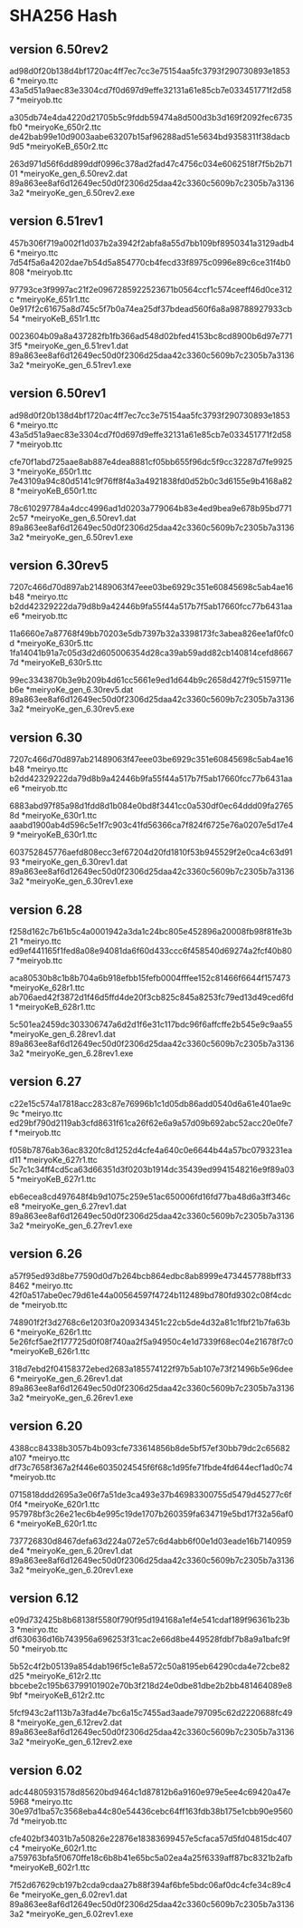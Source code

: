 # SHA256 Hash


## version 6.50rev2

ad98d0f20b138d4bf1720ac4ff7ec7cc3e75154aa5fc3793f290730893e18536 *meiryo.ttc
43a5d51a9aec83e3304cd7f0d697d9effe32131a61e85cb7e033451771f2d587 *meiryob.ttc

a305db74e4da4220d21705b5c9fddb59474a8d500d3b3d169f2092fec6735fb0 *meiryoKe_650r2.ttc
de42bab99e10d9003aabe63207b15af96288ad51e5634bd9358311f38dacb9d5 *meiryoKeB_650r2.ttc

263d971d56f6dd899ddf0996c378ad2fad47c4756c034e6062518f7f5b2b7101 *meiryoKe_gen_6.50rev2.dat
89a863ee8af6d12649ec50d0f2306d25daa42c3360c5609b7c2305b7a31363a2 *meiryoKe_gen_6.50rev2.exe



## version 6.51rev1

457b306f719a002f1d037b2a3942f2abfa8a55d7bb109bf8950341a3129adb46 *meiryo.ttc
7d54f5a6a4202dae7b54d5a854770cb4fecd33f8975c0996e89c6ce31f4b0808 *meiryob.ttc

97793ce3f9997ac21f2e0967285922523671b0564ccf1c574ceeff46d0ce312c *meiryoKe_651r1.ttc
0e917f2c61675a8d745c5f7b0a74ea25df37bdead560f6a8a98788927933cb54 *meiryoKeB_651r1.ttc

0023604b09a8a437282fb1fb366ad548d02bfed4153bc8cd8900b6d97e7713f5 *meiryoKe_gen_6.51rev1.dat
89a863ee8af6d12649ec50d0f2306d25daa42c3360c5609b7c2305b7a31363a2 *meiryoKe_gen_6.51rev1.exe



## version 6.50rev1

ad98d0f20b138d4bf1720ac4ff7ec7cc3e75154aa5fc3793f290730893e18536 *meiryo.ttc
43a5d51a9aec83e3304cd7f0d697d9effe32131a61e85cb7e033451771f2d587 *meiryob.ttc

cfe70f1abd725aae8ab887e4dea8881cf05bb655f96dc5f9cc32287d7fe99253 *meiryoKe_650r1.ttc
7e43109a94c80d5141c9f76ff8f4a3a4921838fd0d52b0c3d6155e9b4168a828 *meiryoKeB_650r1.ttc

78c610297784a4dcc4996ad1d0203a779064b83e4ed9bea9e678b95bd7712c57 *meiryoKe_gen_6.50rev1.dat
89a863ee8af6d12649ec50d0f2306d25daa42c3360c5609b7c2305b7a31363a2 *meiryoKe_gen_6.50rev1.exe



## version 6.30rev5

7207c466d70d897ab21489063f47eee03be6929c351e60845698c5ab4ae16b48 *meiryo.ttc
b2dd42329222da79d8b9a42446b9fa55f44a517b7f5ab17660fcc77b6431aae6 *meiryob.ttc

11a6660e7a87768f49bb70203e5db7397b32a3398173fc3abea826ee1af0fc0d *meiryoKe_630r5.ttc
1fa14041b91a7c05d3d2d605006354d28ca39ab59add82cb140814cefd86677d *meiryoKeB_630r5.ttc

99ec3343870b3e9b209b4d61cc5661e9ed1d644b9c2658d427f9c5159711eb6e *meiryoKe_gen_6.30rev5.dat
89a863ee8af6d12649ec50d0f2306d25daa42c3360c5609b7c2305b7a31363a2 *meiryoKe_gen_6.30rev5.exe



## version 6.30

7207c466d70d897ab21489063f47eee03be6929c351e60845698c5ab4ae16b48 *meiryo.ttc
b2dd42329222da79d8b9a42446b9fa55f44a517b7f5ab17660fcc77b6431aae6 *meiryob.ttc

6883abd97f85a98d1fdd8d1b084e0bd8f3441cc0a530df0ec64ddd09fa27658d *meiryoKe_630r1.ttc
aaabd1900ab4d596c5e1f7c903c41fd56366ca7f824f6725e76a0207e5d17e49 *meiryoKeB_630r1.ttc

603752845776aefd808ecc3ef67204d20fd1810f53b945529f2e0ca4c63d9193 *meiryoKe_gen_6.30rev1.dat
89a863ee8af6d12649ec50d0f2306d25daa42c3360c5609b7c2305b7a31363a2 *meiryoKe_gen_6.30rev1.exe



## version 6.28

f258d162c7b61b5c4a0001942a3da1c24bc805e452896a20008fb98f81fe3b21 *meiryo.ttc
ed9ef441165f1fed8a08e94081da6f60d433ccc6f458540d69274a2fcf40b807 *meiryob.ttc

aca80530b8c1b8b704a6b918efbb15fefb0004fffee152c81466f6644f157473 *meiryoKe_628r1.ttc
ab706aed42f3872d1f46d5ffd4de20f3cb825c845a8253fc79ed13d49ced6fd1 *meiryoKeB_628r1.ttc

5c501ea2459dc303306747a6d2d1f6e31c117bdc96f6affcffe2b545e9c9aa55 *meiryoKe_gen_6.28rev1.dat
89a863ee8af6d12649ec50d0f2306d25daa42c3360c5609b7c2305b7a31363a2 *meiryoKe_gen_6.28rev1.exe



## version 6.27

c22e15c574a17818acc283c87e76996b1c1d05db86add0540d6a61e401ae9c9c *meiryo.ttc
ed29bf790d2119ab3cfd8631f61ca26f62e6a9a57d09b692abc52acc20e0fe7f *meiryob.ttc

f058b7876ab36ac8320fc8d1252d4cfe4a640c0e6644b44a57bc0793231ead11 *meiryoKe_627r1.ttc
5c7c1c34ff4cd5ca63d66351d3f0203b1914dc35439ed9941548216e9f89a035 *meiryoKeB_627r1.ttc

eb6ecea8cd497648f4b9d1075c259e51ac650006fd16fd77ba48d6a3ff346ce8 *meiryoKe_gen_6.27rev1.dat
89a863ee8af6d12649ec50d0f2306d25daa42c3360c5609b7c2305b7a31363a2 *meiryoKe_gen_6.27rev1.exe



## version 6.26

a57f95ed93d8be77590d0d7b264bcb864edbc8ab8999e4734457788bff338462 *meiryo.ttc
42f0a517abe0ec79d61e44a00564597f4724b112489bd780fd9302c08f4cdcde *meiryob.ttc

748901f2f3d2768c6e1203f0a209343451c22cb5de4d32a81c1fbf21b7fa63b6 *meiryoKe_626r1.ttc
5e26fcf5ae2f177725d0f08f740aa2f5a94950c4e1d7339f68ec04e21678f7c0 *meiryoKeB_626r1.ttc

318d7ebd2f04158372ebed2683a185574122f97b5ab107e73f21496b5e96dee6 *meiryoKe_gen_6.26rev1.dat
89a863ee8af6d12649ec50d0f2306d25daa42c3360c5609b7c2305b7a31363a2 *meiryoKe_gen_6.26rev1.exe



## version 6.20

4388cc84338b3057b4b093cfe733614856b8de5bf57ef30bb79dc2c65682a107 *meiryo.ttc
df73c7658f367a2f446e6035024545f6f68c1d95fe71fbde4fd644ecf1ad0c74 *meiryob.ttc

0715818ddd2695a3e06f7a51de3ca493e37b46983300755d5479d45277c6f0f4 *meiryoKe_620r1.ttc
957978bf3c26e21ec6b4e995c19de1707b260359fa634719e5bd17f32a56af06 *meiryoKeB_620r1.ttc

737726830d8467defa63d224a072e57c6d4abb6f00e1d03eade16b7140959de4 *meiryoKe_gen_6.20rev1.dat
89a863ee8af6d12649ec50d0f2306d25daa42c3360c5609b7c2305b7a31363a2 *meiryoKe_gen_6.20rev1.exe



## version 6.12

e09d732425b8b68138f5580f790f95d194168a1ef4e541cdaf189f96361b23b3 *meiryo.ttc
df630636d16b743956a696253f31cac2e66d8be449528fdbf7b8a9a1bafc9f50 *meiryob.ttc

5b52c4f2b05139a854dab196f5c1e8a572c50a8195eb64290cda4e72cbe82d25 *meiryoKe_612r2.ttc
bbcebe2c195b63799101902e70b3f218d24e0dbe81dbe2b2bb481464089e89bf *meiryoKeB_612r2.ttc

5fcf943c2af113b7a3fad4e7bc6a15c7455ad3aade797095c62d2220688fc498 *meiryoKe_gen_6.12rev2.dat
89a863ee8af6d12649ec50d0f2306d25daa42c3360c5609b7c2305b7a31363a2 *meiryoKe_gen_6.12rev2.exe



## version 6.02

adc44805931578d85620bd9464c1d87812b6a9160e979e5ee4c69420a47e5968 *meiryo.ttc
30e97d1ba57c3568eba44c80e54436cebc64ff163fdb38b175e1cbb90e95607d *meiryob.ttc

cfe402bf34031b7a50826e22876e18383699457e5cfaca57d5fd04815dc407c4 *meiryoKe_602r1.ttc
a759763bfa5f0670ffe18c6b8b41e65bc5a02ea4a25f6339aff87bc8321b2afb *meiryoKeB_602r1.ttc

7f52d67629cb197b2cda9cdaa27b88f394af6bfe5bdc06af0dc4cfe34c89c46e *meiryoKe_gen_6.02rev1.dat
89a863ee8af6d12649ec50d0f2306d25daa42c3360c5609b7c2305b7a31363a2 *meiryoKe_gen_6.02rev1.exe
